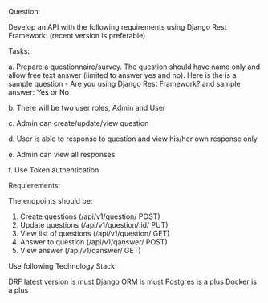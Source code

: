 Question:

Develop an API with the following requirements using Django Rest Framework:
(recent version is preferable)

Tasks:

a. Prepare a questionnaire/survey. The question should have name only
and allow free text answer (limited to answer yes and no). Here is the is a
sample question - Are you using Django Rest Framework? and sample
answer: Yes or No

b. There will be two user roles, Admin and User

c. Admin can create/update/view question

d. User is able to response to question and view his/her own response only

e. Admin can view all responses

f. Use Token authentication

Requierements:

The endpoints should be:
1. Create questions (/api/v1/question/ POST)
2. Update questions (/api/v1/question/:id/ PUT)
3. View list of questions (/api/v1/question/ GET)
4. Answer to question (/api/v1/qanswer/ POST)
5. View answer (/api/v1/qanswer/ GET)


Use following Technology Stack:

DRF latest version is must
Django ORM is must
Postgres is a plus
Docker is a plus
